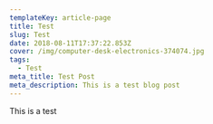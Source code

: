 ```yaml
---
templateKey: article-page
title: Test
slug: Test
date: 2018-08-11T17:37:22.853Z
cover: /img/computer-desk-electronics-374074.jpg
tags:
  - Test
meta_title: Test Post
meta_description: This is a test blog post
---
```

This is a test
